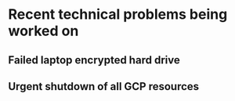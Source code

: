 # Recent technical problems being worked on

## Failed laptop encrypted hard drive

## Urgent shutdown of all GCP resources

